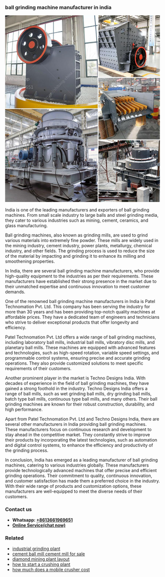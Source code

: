 <h3>ball grinding machine manufacturer in india</h3><img src='1708499187.jpg' alt=''><p>India is one of the leading manufacturers and exporters of ball grinding machines. From small scale industry to large balls and steel grinding media, they cater to various industries such as mining, cement, ceramics, and glass manufacturing.</p><p>Ball grinding machines, also known as grinding mills, are used to grind various materials into extremely fine powder. These mills are widely used in the mining industry, cement industry, power plants, metallurgy, chemical industry, and other fields. The grinding process is used to reduce the size of the material by impacting and grinding it to enhance its milling and smoothening properties.</p><p>In India, there are several ball grinding machine manufacturers, who provide high-quality equipment to the industries as per their requirements. These manufacturers have established their strong presence in the market due to their unmatched expertise and continuous innovation to meet customer demands.</p><p>One of the renowned ball grinding machine manufacturers in India is Patel Technomation Pvt. Ltd. This company has been serving the industry for more than 30 years and has been providing top-notch quality machines at affordable prices. They have a dedicated team of engineers and technicians who strive to deliver exceptional products that offer longevity and efficiency.</p><p>Patel Technomation Pvt. Ltd offers a wide range of ball grinding machines, including laboratory ball mills, industrial ball mills, vibratory disc mills, and planetary ball mills. These machines are equipped with advanced features and technologies, such as high-speed rotation, variable speed settings, and programmable control systems, ensuring precise and accurate grinding operations. They also provide customized solutions to meet specific requirements of their customers.</p><p>Another prominent player in the market is Techno Designs India. With decades of experience in the field of ball grinding machines, they have gained a strong foothold in the industry. Techno Designs India offers a range of ball mills, such as wet grinding ball mills, dry grinding ball mills, batch type ball mills, continuous type ball mills, and many others. Their ball grinding machines are known for their robust construction, durability, and high performance.</p><p>Apart from Patel Technomation Pvt. Ltd and Techno Designs India, there are several other manufacturers in India providing ball grinding machines. These manufacturers focus on continuous research and development to stay ahead in the competitive market. They constantly strive to improve their products by incorporating the latest technologies, such as automation and digital control systems, to enhance the efficiency and productivity of the grinding process.</p><p>In conclusion, India has emerged as a leading manufacturer of ball grinding machines, catering to various industries globally. These manufacturers provide technologically advanced machines that offer precise and efficient grinding operations. Their commitment to quality, continuous innovation, and customer satisfaction has made them a preferred choice in the industry. With their wide range of products and customization options, these manufacturers are well-equipped to meet the diverse needs of their customers.</p><h3>Contact us</h3><ul><li><strong>Whatsapp:&nbsp;<a href="https://wa.me/8613661969651">+8613661969651</a></strong></li><li><a href="https://swt.shibang-china.com/?git&amp;zhl&amp;ball grinding machine manufacturer in india"><strong>Online Service(chat now)</strong></a></li></ul><h3>Related</h3><ul><li><a href='industrial grinding plant.md'>industrial grinding plant</a></li><li><a href='cement ball mill cement mill for sale.md'>cement ball mill cement mill for sale</a></li><li><a href='diamond mining plant layout.md'>diamond mining plant layout</a></li><li><a href='how to start a crushing plant.md'>how to start a crushing plant</a></li><li><a href='how much does a mobile crusher cost.md'>how much does a mobile crusher cost</a></li></ul>